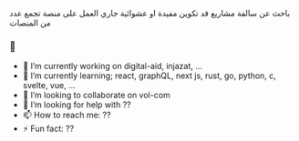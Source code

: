 
باحث عن سالفة
مشاريع قد تكوين مفيدة او عشوائية
جاري العمل على منصة تجمع عدد من المنصات 


### 👋

- 🔭 I’m currently working on digital-aid, injazat, ...
- 🌱 I’m currently learning; react, graphQL, next js, rust, go, python, c, svelte, vue, ...
- 👯 I’m looking to collaborate on vol-com
- 🤔 I’m looking for help with ??
- 📫 How to reach me: ??
- ⚡ Fun fact: ??


